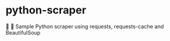 # python-scraper
:snake: :stew: Sample Python scraper using requests, requests-cache and BeautifulSoup
